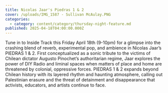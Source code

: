```yaml
---
title: Nicolas Jaar's Piedras 1 & 2
cover: /uploads/IMG_1587 - Sullivan McAulay.PNG
categories:
  - category: content/category/thursday-night-feature.md
published: 2025-04-18T04:00:00.000Z
---
```


Tune in to Inside Track this Friday April 18th (9-10pm) for a glimpse into the crashing blend of reverb, experimental pop, and ambience in Nicolas Jaar’s PIEDRAS 1 & 2. First conceptualized as a sonic tribute to the victims of Chilean dictator Augusto Pinochet’s authoritarian regime, Jaar explores the power of DIY Radio and liminal spaces when matters of place and home are threatened by colonial, oppressive forces. PIEDRAS 1 & 2 expands beyond Chilean history with its layered rhythm and haunting atmosphere, calling out Palestinian erasure and the threat of detainment and disappearance that activists, educators, and artists continue to face.
